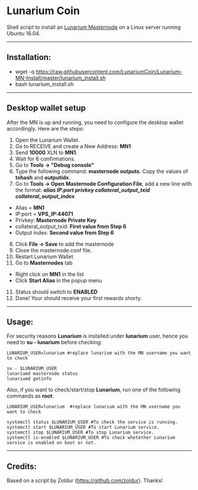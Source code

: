 # Lunarium Coin
Shell script to install an [Lunarium Masternode](http://lunariumcoin.io/) on a Linux server running Ubuntu 16.04.

***
## Installation:  

* wget -q https://raw.githubusercontent.com/LunariumCoin/Lunarium-MN-Install/master/lunarium_install.sh
* bash lunarium_install.sh

***

## Desktop wallet setup  

After the MN is up and running, you need to configure the desktop wallet accordingly. Here are the steps:  
1. Open the Lunarium Wallet.  
2. Go to RECEIVE and create a New Address: **MN1**  
3. Send **10000** XLN to **MN1**.  
4. Wait for 6 confirmations.
5. Go to **Tools -> "Debug console"**  
6. Type the following command: **masternode outputs**. Copy the values of **txhash** and **outputidx**.  
7. Go to **Tools -> Open Masternode Configuration File**, add a new line with the format: ***alias IP:port privkey collateral_output_txid collateral_output_index***
* Alias = **MN1**  
* IP:port = **VPS_IP:44071**  
* Privkey: **Masternode Private Key**  
* collateral_output_txid: **First value from Step 6**  
* Output index:  **Second value from Step 6**  
8. Click **File -> Save** to add the masternode
9. Close the masternode.conf file.
9. Restart Lunarium Wallet
10. Go to **Masternodes** tab
* Right click on **MN1** in the list
* Click **Start Alias** in the popup menu
11. Status should switch to **ENABLED**
12. Done! Your should receive your first rewards shorty.

***

## Usage:  

For security reasons **Lunarium** is installed under **lunarium** user, hence you need to **su - lunarium** before checking:    

```
LUNARIUM_USER=lunarium #replace lunarium with the MN username you want to check

su - $LUNARIUM_USER
lunariumd masternode status
lunariumd getinfo
```  

Also, if you want to check/start/stop **Lunarium**, run one of the following commands as **root**:

```
LUNARIUM_USER=lunarium  #replace lunarium with the MN username you want to check  

systemctl status $LUNARIUM_USER #To check the service is running.  
systemctl start $LUNARIUM_USER #To start Lunarium service.  
systemctl stop $LUNARIUM_USER #To stop Lunarium service.  
systemctl is-enabled $LUNARIUM_USER #To check whetether Lunarium service is enabled on boot or not.  
```  

***

## Credits:

Based on a script by Zoldur (https://github.com/zoldur). Thanks!
